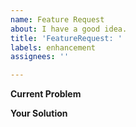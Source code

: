 ```yaml
---
name: Feature Request
about: I have a good idea.
title: 'FeatureRequest: '
labels: enhancement
assignees: ''

---
```


**Current Problem**


**Your Solution**


